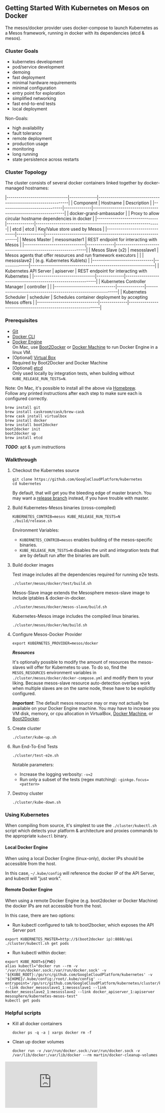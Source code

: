 ## Getting Started With Kubernetes on Mesos on Docker

The mesos/docker provider uses docker-compose to launch Kubernetes as a Mesos framework, running in docker with its
dependencies (etcd & mesos).

### Cluster Goals

- kubernetes development
- pod/service development
- demoing
- fast deployment
- minimal hardware requirements
- minimal configuration
- entry point for exploration
- simplified networking
- fast end-to-end tests
- local deployment

Non-Goals:
- high availability
- fault tolerance
- remote deployment
- production usage
- monitoring
- long running
- state persistence across restarts

### Cluster Topology

The cluster consists of several docker containers linked together by docker-managed hostnames:

|-------------------------------|--------------|---------------------------------------------------------------|
| Component                     | Hostname     | Description                                                   |
|-------------------------------|--------------|---------------------------------------------------------------|
| docker-grand-ambassador       |              | Proxy to allow circular hostname dependencies in docker       |
|-------------------------------|--------------|---------------------------------------------------------------|
| etcd                          | etcd         | Key/Value store used by Mesos                                 |
|-------------------------------|--------------|---------------------------------------------------------------|
| Mesos Master                  | mesosmaster1 | REST endpoint for interacting with Mesos                      |
|-------------------------------|--------------|---------------------------------------------------------------|
| Mesos Slave (x2)              | mesosslave1  | Mesos agents that offer resources and run framework executors |
|                               | mesosslave2  | (e.g. Kubernetes Kublets)                                     |
|-------------------------------|--------------|---------------------------------------------------------------|
| Kubernetes API Server         | apiserver    | REST endpoint for interacting with Kubernetes                 |
|-------------------------------|--------------|---------------------------------------------------------------|
| Kubernetes Controller Manager | controller   |                                                               |
|-------------------------------|--------------|---------------------------------------------------------------|
| Kubernetes Scheduler          | scheduler    | Schedules container deployment by accepting Mesos offers      |
|-------------------------------|--------------|---------------------------------------------------------------|

### Prerequisites

- [Git](https://git-scm.com/book/en/v2/Getting-Started-Installing-Git)
- [Docker CLI](https://docs.docker.com/)
- [Docker Engine](https://docs.docker.com/)<br/>
    On Mac, use [Boot2Docker](http://boot2docker.io/) or [Docker Machine](https://docs.docker.com/machine/install-machine/)
    to run Docker Engine in a linux VM.
- [Optional] [Virtual Box](https://www.virtualbox.org/wiki/Downloads)<br/>
    Required by Boot2Docker and Docker Machine
- [Optional] [etcd](https://github.com/coreos/etcd)<br/>
    Only used locally by integration tests, when building without `KUBE_RELEASE_RUN_TESTS=N`.

Note: On Mac, it's possible to install all the above via [Homebrew](http://brew.sh/).<br/>
Follow any printed instructions after each step to make sure each is configured correctly.

```
brew install git
brew install caskroom/cask/brew-cask
brew cask install virtualbox
brew install docker
brew install boot2docker
boot2docker init
boot2docker up
brew install etcd
```

***TODO***: apt & yum instructions

### Walkthrough

1. Checkout the Kubernetes source

    ```
    git clone https://github.com/GoogleCloudPlatform/kubernetes
    cd kubernetes
    ```

    By default, that will get you the bleeding edge of master branch.
    You may want a [release branch](https://github.com/GoogleCloudPlatform/kubernetes/releases) instead,
    if you have trouble with master.

1. Build Kubernetes-Mesos binaries (cross-compiled)

    ```
    KUBERNETES_CONTRIB=mesos KUBE_RELEASE_RUN_TESTS=N ./build/release.sh
    ```

    Environment Variables:
    - `KUBERNETES_CONTRIB=mesos` enables building of the mesos-specific binaries.
    - `KUBE_RELEASE_RUN_TESTS=N` disables the unit and integration tests that are by default run after the binaries are built.

1. Build docker images

    Test image includes all the dependencies required for running e2e tests.

    ```
    ./cluster/mesos/docker/test/build.sh
    ```

    Mesos-Slave image extends the Mesosphere mesos-slave image to include iptables & docker-in-docker.

    ```
    ./cluster/mesos/docker/mesos-slave/build.sh
    ```

    Kubernetes-Mesos image includes the compiled linux binaries.

    ```
    ./cluster/mesos/docker/km/build.sh
    ```

1. Configure Mesos-Docker Provider

    ```
    export KUBERNETES_PROVIDER=mesos/docker
    ```

    ***Resources***

    It's optionally possible to modify the amount of resources the mesos-slaves will offer for Kubernetes to use.
    To do so, find the `MESOS_RESOURCES` environment variables in `./cluster/mesos/docker/docker-compose.yml` and modify
    them to your liking. Because mesos-slave resource auto-detection overlaps work when multiple slaves are on the same
    node, these have to be explicitly configured.

    ***Important***: The default mesos resource may or may not actually be available on your Docker Engine machine.
    You may have to increase you VM disk, memory, or cpu allocation in VirtualBox,
    [Docker Machine](https://docs.docker.com/machine/#oracle-virtualbox), or
    [Boot2Docker](https://ryanfb.github.io/etc/2015/01/28/increasing_boot2docker_allocations_on_os_x.html).

1. Create cluster

    ```
    ./cluster/kube-up.sh
    ```

1. Run End-To-End Tests

    ```
    ./cluster/test-e2e.sh
    ```

    Notable parameters:
    - Increase the logging verbosity: `-v=2`
    - Run only a subset of the tests (regex matching): `-ginkgo.focus=<pattern>`

1. Destroy cluster

    ```
    ./cluster/kube-down.sh
    ```


### Using Kubernetes

When compiling from source, it's simplest to use the `./cluster/kubectl.sh` script which detects your platform &
architecture and proxies commands to the appropriate `kubectl` binary.

#### Local Docker Engine

When using a local Docker Engine (linux-only), docker IPs should be accessible from the host.

In this case, `~/.kube/config` will reference the docker IP of the API Server, and kubectl will "just work".

#### Remote Docker Engine

When using a remote Docker Engine (e.g. boot2docker or Docker Machine) the docker IPs are not accessible from the host.

In this case, there are two options:

- Run kubectl configured to talk to boot2bocker, which exposes the API Server port

```
export KUBERNETES_MASTER=http://$(boot2docker ip):8888/api
./cluster/kubectl.sh get pods
```

- Run kubectl within docker:

```
export KUBE_ROOT=${PWD}
alias kubectl="docker run --rm -v '/var/run/docker.sock:/var/run/docker.sock' -v '${KUBE_ROOT}:/go/src/github.com/GoogleCloudPlatform/kubernetes' -v '${HOME}/.kube/config:/root/.kube/config' --entrypoint='/go/src/github.com/GoogleCloudPlatform/kubernetes/cluster/kubectl.sh' --link docker_mesosslave1_1:mesosslave1 --link docker_mesosslave2_1:mesosslave2 --link docker_apiserver_1:apiserver mesosphere/kubernetes-mesos-test"
kubectl get pods
```


### Helpful scripts

- Kill all docker containers

    ```
    docker ps -q -a | xargs docker rm -f
    ```

- Clean up docker volumes

    ```
    docker run -v /var/run/docker.sock:/var/run/docker.sock -v /var/lib/docker:/var/lib/docker --rm martin/docker-cleanup-volumes
    ```

[![Analytics](https://kubernetes-site.appspot.com/UA-36037335-10/GitHub/docs/getting-started-guides/mesos-docker.md?pixel)]()
